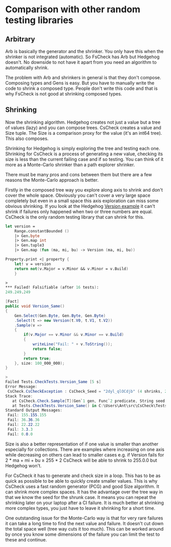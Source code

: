 ﻿# Comparison with other random testing libraries

## Arbitrary

Arb is basically the generator and the shrinker. You only have this when the shrinker is not integrated (automatic). So FsCheck has Arb but Hedgehog doesn't. No downside to not have it apart from you need an algorithm to automatically shrink.

The problem with Arb and shrinkers in general is that they don't compose. Composing types and Gens is easy. But you have to manually write the code to shrink a composed type. People don't write this code and that is why FsCheck is not good at shrinking composed types.

## Shrinking

Now the shrinking algorithm. Hedgehog creates not just a value but a tree of values (lazy) and you can compose trees. CsCheck creates a value and Size tuple. The Size is a comparison proxy for the value (it's an int64 tree). This also composes.

Shrinking for Hedgehog is simply exploring the tree and testing each one. Shrinking for CsCheck is a process of generating a new value, checking its size is less than the current failing case and if so testing. You can think of it more as a Monte-Carlo shrinker than a path explorer shrinker.

There must be many pros and cons between them but there are a few reasons the Monte-Carlo approach is better.

Firstly in the composed tree way you explore along axis to shrink and don't cover the whole space. Obviously you can't cover a very large space completely but even in a small space this axis exploration can miss some obvious shrinking. If you look at the Hedgehog [Version example](https://github.com/hedgehogqa/fsharp-hedgehog/blob/master/doc/tutorial.md#-integrated-shrinking-is-an-important-quality-of-hedgehog) it can't shrink if failures only happened when two or three numbers are equal. CsCheck is the only random testing library that can shrink for this.

```fsharp
let version =
    Range.constantBounded ()
    |> Gen.byte
    |> Gen.map int
    |> Gen.tuple3
    |> Gen.map (fun (ma, mi, bu) -> Version (ma, mi, bu))

Property.print <| property {
    let! v = version
    return not(v.Major = v.Minor && v.Minor = v.Build)
    }

>
*** Failed! Falsifiable (after 16 tests):
249.249.249
```


```csharp
[Fact]
public void Version_Same()
{
    Gen.Select(Gen.Byte, Gen.Byte, Gen.Byte)
    .Select(t => new Version(t.V0, t.V1, t.V2))
    .Sample(v =>
    {
        if(v.Major == v.Minor && v.Minor == v.Build)
        {
            writeLine("Fail: " + v.ToString());
            return false;
        }
        return true;
    }, size: 100_000_000);
}

>
Failed Tests.CheckTests.Version_Same [5 s]
Error Message:
 CsCheck.CsCheckException : CsCheck_Seed = "2dyl_qlOCdjb" (4 shrinks, 29,604,901 skipped, 100,000,000 total)
Stack Trace:
   at CsCheck.Check.Sample[T](Gen`1 gen, Func`2 predicate, String seed, Int32 size, Int32 threads) in C:\Users\Ant\src\CsCheck\CsCheck\Check.cs:line 198
   at Tests.CheckTests.Version_Same() in C:\Users\Ant\src\CsCheck\Tests\CheckTests.cs:line 299
Standard Output Messages:
 Fail: 155.155.155
 Fail: 36.36.36
 Fail: 22.22.22
 Fail: 3.3.3
 Fail: 0.0.0
```

Size is also a better representation of if one value is smaller than another especially for collections.
There are examples where increasing on one axis while decreasing on others can lead to smaller cases e.g. if Version fails for 2 * ma + mi + bu ≥ 255 * 2
CsCheck will be able to shrink to 255.0.0 but Hedgehog won't.

For CsCheck it has to generate and check size in a loop. This has to be as quick as possible to be able to quickly create smaller values. This is why CsCheck uses a fast random generator (PCG) and good Size algorithm. It can shrink more complex spaces. It has the advantage over the tree way in that we know the seed for the shrunk case. It means you can repeat the shrinking later on your laptop after a CI failure. It is much better at shrinking more complex types, you just have to leave it shrinking for a short time.

One outstanding issue for the Monte-Carlo way is that for very rare failures it can take a long time to find the next value and failure. It doesn't cut down the total space well (tree way cuts it too much). This can be worked around by once you know some dimensions of the failure you can limit the test to these and continue.